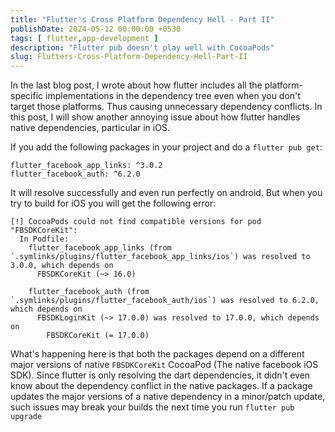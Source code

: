 ```yaml
---
title: "Flutter's Cross Platform Dependency Hell - Part II"
publishDate: 2024-05-12 00:00:00 +0530
tags: [ flutter,app-development ]
description: "Flutter pub doesn't play well with CocoaPods"
slug: Flutters-Cross-Platform-Dependency-Hell-Part-II
---
```


In the last blog post, I wrote about how flutter includes all the platform-specific implementations in the dependency
tree even when you don't target those platforms. Thus causing unnecessary dependency conflicts. In this post, I will show
another annoying issue about how flutter handles native dependencies, particular in iOS.

If you add the following packages in your project and do a `flutter pub get`:

```
flutter_facebook_app_links: ^3.0.2
flutter_facebook_auth: ^6.2.0
```

It will resolve successfully and even run perfectly on android. But when you try to build for iOS you will get the
following error:

```
[!] CocoaPods could not find compatible versions for pod "FBSDKCoreKit":
  In Podfile:
    flutter_facebook_app_links (from `.symlinks/plugins/flutter_facebook_app_links/ios`) was resolved to 3.0.0, which depends on
      FBSDKCoreKit (~> 16.0)

    flutter_facebook_auth (from `.symlinks/plugins/flutter_facebook_auth/ios`) was resolved to 6.2.0, which depends on
      FBSDKLoginKit (~> 17.0.0) was resolved to 17.0.0, which depends on
        FBSDKCoreKit (= 17.0.0)
```

What's happening here is that both the packages depend on a different major versions of native `FBSDKCoreKit`
CocoaPod (The native facebook iOS SDK). Since flutter is only resolving the dart dependencies, it didn't even know
about the dependency conflict in the native packages. If a package updates the major versions of a native dependency in
a minor/patch update, such issues may break your builds the next time you run `flutter pub upgrade`
